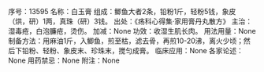 序号：13595
名称：白玉膏
组成：鲫鱼大者2条，铅粉1斤，轻粉5钱，象皮（烘，研）1两，真珠（研）3钱。
出处：《疡科心得集·家用膏丹丸散方》
主治：湿毒疮，白泡臁疮，烫伤。
加减：None
功效：收湿生肌长肉。
用法用量：None
制备方法：用麻油1斤，入鲫鱼，煎至枯，滤去骨，再煎10-20沸，离火少顷；然后下铅粉、轻粉、象皮末、珍珠末，搅匀成膏。
临床应用：None
各家论述：None
用药禁忌：None
附注：None
